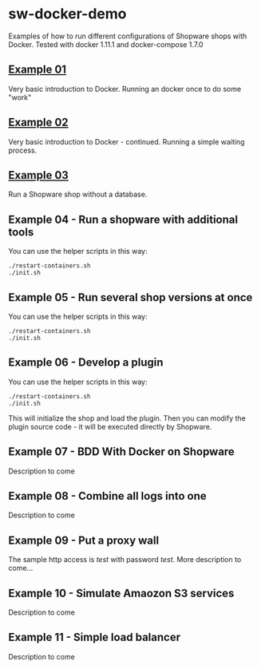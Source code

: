 # sw-docker-demo
Examples of how to run different configurations of Shopware shops with Docker.
Tested with docker 1.11.1 and docker-compose 1.7.0

## [Example 01](https://github.com/dnhsoft/sw-docker-demo/tree/master/01-empty-docker)
Very basic introduction to Docker. Running an docker once to do some "work"

## [Example 02](https://github.com/dnhsoft/sw-docker-demo/tree/master/02-a-process)
Very basic introduction to Docker - continued. Running a simple waiting process.

## [Example 03](https://github.com/dnhsoft/sw-docker-demo/tree/master/03-new-shopware)
Run a Shopware shop without a database.

## Example 04 - Run a shopware with additional tools
You can use the helper scripts in this way:
```
./restart-containers.sh
./init.sh
```

## Example 05 - Run several shop versions at once
You can use the helper scripts in this way:
```
./restart-containers.sh
./init.sh
```

## Example 06 - Develop a plugin
You can use the helper scripts in this way:
```
./restart-containers.sh
./init.sh
```
This will initialize the shop and load the plugin. Then you can modify the plugin source code - it will be executed directly by Shopware.

## Example 07 - BDD With Docker on Shopware
Description to come

## Example 08 - Combine all logs into one
Description to come

## Example 09 - Put a proxy wall 
The sample http access is *test* with password *test*.
More description to come...

## Example 10 - Simulate Amaozon S3 services
Description to come

## Example 11 - Simple load balancer
Description to come
